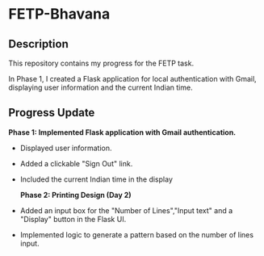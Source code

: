 # FETP-Bhavana
## Description 
This repository contains my progress for the FETP task.

In Phase 1, I created a Flask application for local authentication with Gmail, displaying user information and the current Indian time.

## Progress Update
   **Phase 1: Implemented Flask application with Gmail authentication.**
  - Displayed user information.
  - Added a clickable "Sign Out" link.
  - Included the current Indian time in the display

    **Phase 2: Printing Design (Day 2)**
  - Added an input box for the "Number of Lines","Input text" and a "Display" button in the Flask UI.
  - Implemented logic to generate a pattern based on the number of lines input.
 
